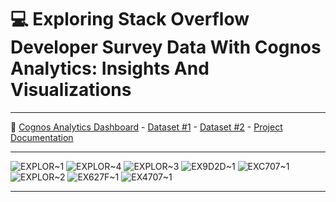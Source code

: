 # 💻 Exploring Stack Overflow Developer Survey Data With Cognos Analytics: Insights And Visualizations
---
👀
[Cognos Analytics Dashboard](https://github.com/abertpaat28/Exploring-Stack-Overflow-Developer-Survey-Data-With-Cognos-Analytics-Insights-And-Visualizations/blob/main/Dashboard.pdf) -
[Dataset #1](https://github.com/abertpaat28/Exploring-Stack-Overflow-Developer-Survey-Data-With-Cognos-Analytics-Insights-And-Visualizations/blob/main/m5_survey_data_technologies_normalised.csv) -
[Dataset #2](https://github.com/abertpaat28/Exploring-Stack-Overflow-Developer-Survey-Data-With-Cognos-Analytics-Insights-And-Visualizations/blob/main/m5_survey_data_demographics.csv) -
[Project Documentation](https://github.com/abertpaat28/Exploring-Stack-Overflow-Developer-Survey-Data-With-Cognos-Analytics-Insights-And-Visualizations/blob/main/Exploring%20Stack%20Overflow%20Developer%20Survey%20Data%20With%20Cognos%20Analytics%20-%20Insights%20And%20Visualizations.pdf)

---
![EXPLOR~1](https://github.com/abertpaat28/Exploring-Stack-Overflow-Developer-Survey-Data-With-Cognos-Analytics-Insights-And-Visualizations/assets/172190865/cb4d0921-cdfa-4651-8b3f-e4d195c9b9c7)
![EXPLOR~4](https://github.com/abertpaat28/Exploring-Stack-Overflow-Developer-Survey-Data-With-Cognos-Analytics-Insights-And-Visualizations/assets/172190865/0d7bb307-0702-47aa-83c0-0efa4c39a67c)
![EXPLOR~3](https://github.com/abertpaat28/Exploring-Stack-Overflow-Developer-Survey-Data-With-Cognos-Analytics-Insights-And-Visualizations/assets/172190865/34bd7b35-3680-4b6a-ae4a-37e341a65fdf)
![EX9D2D~1](https://github.com/abertpaat28/Exploring-Stack-Overflow-Developer-Survey-Data-With-Cognos-Analytics-Insights-And-Visualizations/assets/172190865/88710415-99a4-4b26-9ccf-60098ccfa99d)
![EXC707~1](https://github.com/abertpaat28/Exploring-Stack-Overflow-Developer-Survey-Data-With-Cognos-Analytics-Insights-And-Visualizations/assets/172190865/c05a31fe-3c70-46d6-8787-6924b08bb4eb)
![EXPLOR~2](https://github.com/abertpaat28/Exploring-Stack-Overflow-Developer-Survey-Data-With-Cognos-Analytics-Insights-And-Visualizations/assets/172190865/22b0c88b-b2f8-4402-b80d-15568b445ee0)
![EX627F~1](https://github.com/abertpaat28/Exploring-Stack-Overflow-Developer-Survey-Data-With-Cognos-Analytics-Insights-And-Visualizations/assets/172190865/906b1864-2a2a-479c-bdec-93a09d30e432)
![EX4707~1](https://github.com/abertpaat28/Exploring-Stack-Overflow-Developer-Survey-Data-With-Cognos-Analytics-Insights-And-Visualizations/assets/172190865/03f30956-7ae3-40f1-abae-7f7040aec4c9)

---
